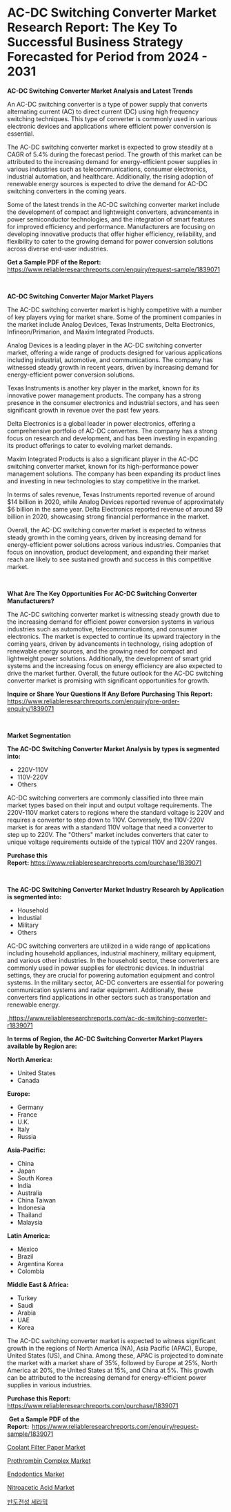 <p><h1>AC-DC Switching Converter Market Research Report: The Key To Successful Business Strategy Forecasted for Period from 2024 - 2031</h1></p><p><strong>AC-DC Switching Converter Market Analysis and Latest Trends</strong></p>
<p><p>An AC-DC switching converter is a type of power supply that converts alternating current (AC) to direct current (DC) using high frequency switching techniques. This type of converter is commonly used in various electronic devices and applications where efficient power conversion is essential.</p><p>The AC-DC switching converter market is expected to grow steadily at a CAGR of 5.4% during the forecast period. The growth of this market can be attributed to the increasing demand for energy-efficient power supplies in various industries such as telecommunications, consumer electronics, industrial automation, and healthcare. Additionally, the rising adoption of renewable energy sources is expected to drive the demand for AC-DC switching converters in the coming years.</p><p>Some of the latest trends in the AC-DC switching converter market include the development of compact and lightweight converters, advancements in power semiconductor technologies, and the integration of smart features for improved efficiency and performance. Manufacturers are focusing on developing innovative products that offer higher efficiency, reliability, and flexibility to cater to the growing demand for power conversion solutions across diverse end-user industries.</p></p>
<p><strong>Get a Sample PDF of the Report:&nbsp;</strong> <a href="https://www.reliableresearchreports.com/enquiry/request-sample/1839071">https://www.reliableresearchreports.com/enquiry/request-sample/1839071</a></p>
<p>&nbsp;</p>
<p><strong>AC-DC Switching Converter Major Market Players</strong></p>
<p><p>The AC-DC switching converter market is highly competitive with a number of key players vying for market share. Some of the prominent companies in the market include Analog Devices, Texas Instruments, Delta Electronics, Infineon/Primarion, and Maxim Integrated Products.</p><p>Analog Devices is a leading player in the AC-DC switching converter market, offering a wide range of products designed for various applications including industrial, automotive, and communications. The company has witnessed steady growth in recent years, driven by increasing demand for energy-efficient power conversion solutions.</p><p>Texas Instruments is another key player in the market, known for its innovative power management products. The company has a strong presence in the consumer electronics and industrial sectors, and has seen significant growth in revenue over the past few years.</p><p>Delta Electronics is a global leader in power electronics, offering a comprehensive portfolio of AC-DC converters. The company has a strong focus on research and development, and has been investing in expanding its product offerings to cater to evolving market demands.</p><p>Maxim Integrated Products is also a significant player in the AC-DC switching converter market, known for its high-performance power management solutions. The company has been expanding its product lines and investing in new technologies to stay competitive in the market.</p><p>In terms of sales revenue, Texas Instruments reported revenue of around $14 billion in 2020, while Analog Devices reported revenue of approximately $6 billion in the same year. Delta Electronics reported revenue of around $9 billion in 2020, showcasing strong financial performance in the market.</p><p>Overall, the AC-DC switching converter market is expected to witness steady growth in the coming years, driven by increasing demand for energy-efficient power solutions across various industries. Companies that focus on innovation, product development, and expanding their market reach are likely to see sustained growth and success in this competitive market.</p></p>
<p>&nbsp;</p>
<p><strong>What Are The Key Opportunities For AC-DC Switching Converter Manufacturers?</strong></p>
<p><p>The AC-DC switching converter market is witnessing steady growth due to the increasing demand for efficient power conversion systems in various industries such as automotive, telecommunications, and consumer electronics. The market is expected to continue its upward trajectory in the coming years, driven by advancements in technology, rising adoption of renewable energy sources, and the growing need for compact and lightweight power solutions. Additionally, the development of smart grid systems and the increasing focus on energy efficiency are also expected to drive the market further. Overall, the future outlook for the AC-DC switching converter market is promising with significant opportunities for growth.</p></p>
<p><strong>Inquire or Share Your Questions If Any Before Purchasing This Report:</strong> <a href="https://www.reliableresearchreports.com/enquiry/pre-order-enquiry/1839071">https://www.reliableresearchreports.com/enquiry/pre-order-enquiry/1839071</a></p>
<p>&nbsp;</p>
<p><strong>Market Segmentation</strong></p>
<p><strong>The AC-DC Switching Converter Market Analysis by types is segmented into:</strong></p>
<p><ul><li>220V-110V</li><li>110V-220V</li><li>Others</li></ul></p>
<p><p>AC-DC switching converters are commonly classified into three main market types based on their input and output voltage requirements. The 220V-110V market caters to regions where the standard voltage is 220V and requires a converter to step down to 110V. Conversely, the 110V-220V market is for areas with a standard 110V voltage that need a converter to step up to 220V. The "Others" market includes converters that cater to unique voltage requirements outside of the typical 110V and 220V ranges.</p></p>
<p><strong>Purchase this Report:&nbsp;</strong><a href="https://www.reliableresearchreports.com/purchase/1839071">https://www.reliableresearchreports.com/purchase/1839071</a></p>
<p>&nbsp;</p>
<p><strong>The AC-DC Switching Converter Market Industry Research by Application is segmented into:</strong></p>
<p><ul><li>Household</li><li>Industial</li><li>Military</li><li>Others</li></ul></p>
<p><p>AC-DC switching converters are utilized in a wide range of applications including household appliances, industrial machinery, military equipment, and various other industries. In the household sector, these converters are commonly used in power supplies for electronic devices. In industrial settings, they are crucial for powering automation equipment and control systems. In the military sector, AC-DC converters are essential for powering communication systems and radar equipment. Additionally, these converters find applications in other sectors such as transportation and renewable energy.</p></p>
<p><a href="https://www.reliableresearchreports.com/ac-dc-switching-converter-r1839071">&nbsp;https://www.reliableresearchreports.com/ac-dc-switching-converter-r1839071</a></p>
<p><strong>In terms of Region, the AC-DC Switching Converter Market Players available by Region are:</strong></p>
<p>
    <p> <strong> North America: </strong>
        <ul>
            <li>United States</li>
            <li>Canada</li>
        </ul>
        </p> 
    <p> <strong> Europe: </strong>
        <ul>
            <li>Germany</li>
            <li>France</li>
            <li>U.K.</li>
            <li>Italy</li>
            <li>Russia</li>
        </ul>
        </p> 
    <p> <strong> Asia-Pacific: </strong>
        <ul>
            <li>China</li>
            <li>Japan</li>
            <li>South Korea</li>
            <li>India</li>
            <li>Australia</li>
            <li>China Taiwan</li>
            <li>Indonesia</li>
            <li>Thailand</li>
            <li>Malaysia</li>
        </ul>
        </p> 
    <p> <strong> Latin America: </strong>
        <ul>
            <li>Mexico</li>
            <li>Brazil</li>
            <li>Argentina Korea</li>
            <li>Colombia</li>
        </ul>
        </p> 
    <p> <strong> Middle East & Africa: </strong>
        <ul>
            <li>Turkey</li>
            <li>Saudi</li>
            <li>Arabia</li>
            <li>UAE</li>
            <li>Korea</li>
        </ul>
    </p>
    </p>
<p><p>The AC-DC switching converter market is expected to witness significant growth in the regions of North America (NA), Asia Pacific (APAC), Europe, United States (US), and China. Among these, APAC is projected to dominate the market with a market share of 35%, followed by Europe at 25%, North America at 20%, the United States at 15%, and China at 5%. This growth can be attributed to the increasing demand for energy-efficient power supplies in various industries.</p></p>
<p><strong>Purchase this Report: </strong><a href="https://www.reliableresearchreports.com/purchase/1839071">https://www.reliableresearchreports.com/purchase/1839071</a></p>
<p>&nbsp;<strong>Get a Sample PDF of the Report:&nbsp;&nbsp;</strong><a href="https://www.reliableresearchreports.com/enquiry/request-sample/1839071">https://www.reliableresearchreports.com/enquiry/request-sample/1839071</a></p>
<p><strong></strong></p>
<p><p><a href="https://www.linkedin.com/pulse/insights-coolant-filter-paper-market-share-competitive-landscape-0claf">Coolant Filter Paper Market</a></p><p><a href="https://github.com/Paul14Anderson63/Market-Research-Report-List-5/blob/main/prothrombin-complex-market.md">Prothrombin Complex Market</a></p><p><a href="https://github.com/guneycigdem35/Market-Research-Report-List-4/blob/main/endodontics-market.md">Endodontics Market</a></p><p><a href="https://www.linkedin.com/pulse/nitroacetic-acid-market-global-regional-analysis-2024-2031-rmmxf">Nitroacetic Acid Market</a></p><p><a href="https://github.com/gambitz1998/Market-Research-Report-List-1/blob/main/9344395101238.md">반도전성 세라믹</a></p></p>
